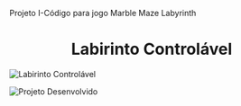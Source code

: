 Projeto I-Código para jogo Marble Maze Labyrinth
<h1 align="center"> Labirinto Controlável </h1>



![Labirinto Controlável](https://github.com/user-attachments/assets/2bc9e401-d9a5-4b15-bba6-4d388d28770c)


![Projeto Desenvolvido](http://img.shields.io/static/v1?label=STATUS&message=EM%20DESENVOLVIMENTO&color=GREEN&style=for-the-badge)
